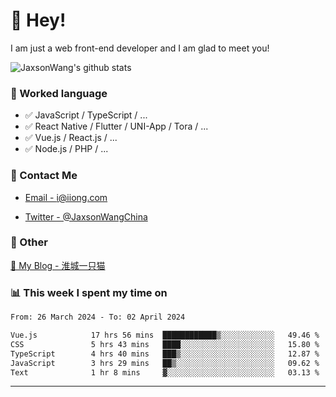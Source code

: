 # 👋 Hey!

I am just a web front-end developer and I am glad to meet you!

![JaxsonWang's github stats](https://github-readme-stats.vercel.app/api?username=JaxsonWang&&show_icons=true&&title_color=1abc9c&&icon_color=1abc9c)


### 📝 Worked language

- ✅ JavaScript / TypeScript / ...
- ✅ React Native / Flutter / UNI-App / Tora / ...
- ✅ Vue.js / React.js / ...
- ✅ Node.js / PHP / ...

### 📮 Contact Me

- [Email - i@iiong.com](mailto:i@iiong.com)

- [Twitter - @JaxsonWangChina](https://twitter.com/JaxsonWangChina)

### 🤪 Other

[📌 My Blog - 淮城一只猫](https://iiong.com)

### 📊 This week I spent my time on

<!--START_SECTION:waka-->

```txt
From: 26 March 2024 - To: 02 April 2024

Vue.js            17 hrs 56 mins  ████████████▒░░░░░░░░░░░░   49.46 %
CSS               5 hrs 43 mins   ████░░░░░░░░░░░░░░░░░░░░░   15.80 %
TypeScript        4 hrs 40 mins   ███▒░░░░░░░░░░░░░░░░░░░░░   12.87 %
JavaScript        3 hrs 29 mins   ██▒░░░░░░░░░░░░░░░░░░░░░░   09.62 %
Text              1 hr 8 mins     ▓░░░░░░░░░░░░░░░░░░░░░░░░   03.13 %
```

<!--END_SECTION:waka-->

---
